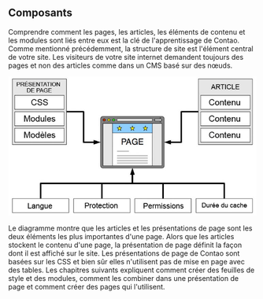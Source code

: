 ## Composants

Comprendre comment les pages, les articles, les éléments de contenu et les
modules sont liés entre eux est la clé de l'apprentissage de Contao. Comme
mentionné précédemment, la structure de site est l'élément central de votre
site. Les visiteurs de votre site internet demandent toujours des pages et non
des articles comme dans un CMS basé sur des nœuds.

![](images/composants.jpg)

Le diagramme montre que les articles et les présentations de page sont les deux
éléments les plus importantes d'une page. Alors que les articles stockent le
contenu d'une page, la présentation de page définit la façon dont il est affiché
sur le site. Les présentations de page de Contao sont basées sur les CSS et bien
sûr elles n'utilisent pas de mise en page avec des tables. Les chapitres suivants
expliquent comment créer des feuilles de style et des modules, comment les
combiner dans une présentation de page et comment créer des pages qui
l'utilisent.
